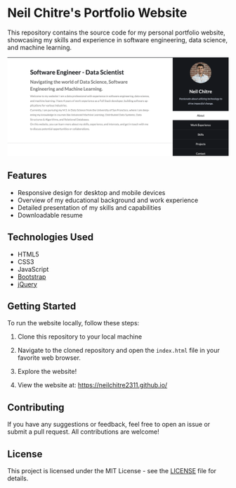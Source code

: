# Neil Chitre's Portfolio Website

This repository contains the source code for my personal portfolio website, showcasing my skills and experience in software engineering, data science, and machine learning.

![Portfolio Screenshot](./images/screenshot.png)

## Features

- Responsive design for desktop and mobile devices
- Overview of my educational background and work experience
- Detailed presentation of my skills and capabilities
- Downloadable resume

## Technologies Used

- HTML5
- CSS3
- JavaScript
- [Bootstrap](https://getbootstrap.com/)
- [jQuery](https://jquery.com/)

## Getting Started

To run the website locally, follow these steps:

1. Clone this repository to your local machine

2. Navigate to the cloned repository and open the `index.html` file in your favorite web browser.

3. Explore the website!

4. View the website at: https://neilchitre2311.github.io/

## Contributing

If you have any suggestions or feedback, feel free to open an issue or submit a pull request. All contributions are welcome!

## License

This project is licensed under the MIT License - see the [LICENSE](https://opensource.org/license/mit/) file for details.
